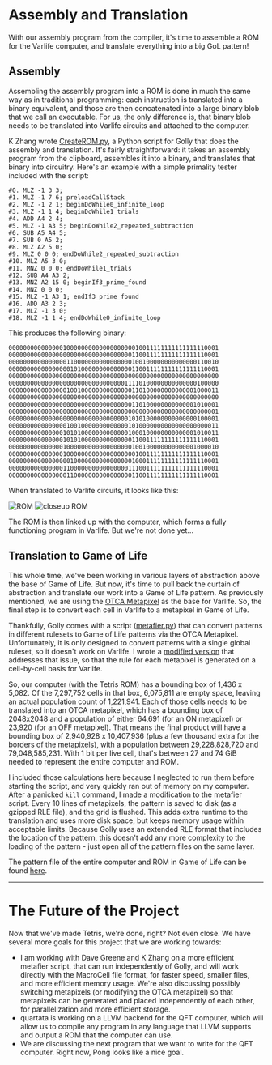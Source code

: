 # Assembly and Translation

With our assembly program from the compiler, it's time to assemble a ROM for the Varlife computer, and translate everything into a big GoL pattern!

## Assembly

Assembling the assembly program into a ROM is done in much the same way as in traditional programming: each instruction is translated into a binary equivalent, and those are then concatenated into a large binary blob that we call an executable. For us, the only difference is, that binary blob needs to be translated into Varlife circuits and attached to the computer.

K Zhang wrote [CreateROM.py](https://github.com/QuestForTetris/QFT/blob/master/CreateROM.py), a Python script for Golly that does the assembly and translation. It's fairly straightforward: it takes an assembly program from the clipboard, assembles it into a binary, and translates that binary into circuitry. Here's an example with a simple primality tester included with the script:

```
#0. MLZ -1 3 3;
#1. MLZ -1 7 6; preloadCallStack
#2. MLZ -1 2 1; beginDoWhile0_infinite_loop
#3. MLZ -1 1 4; beginDoWhile1_trials
#4. ADD A4 2 4;
#5. MLZ -1 A3 5; beginDoWhile2_repeated_subtraction
#6. SUB A5 A4 5;
#7. SUB 0 A5 2;
#8. MLZ A2 5 0;
#9. MLZ 0 0 0; endDoWhile2_repeated_subtraction
#10. MLZ A5 3 0;
#11. MNZ 0 0 0; endDoWhile1_trials
#12. SUB A4 A3 2;
#13. MNZ A2 15 0; beginIf3_prime_found
#14. MNZ 0 0 0;
#15. MLZ -1 A3 1; endIf3_prime_found
#16. ADD A3 2 3;
#17. MLZ -1 3 0;
#18. MLZ -1 1 4; endDoWhile0_infinite_loop
```

This produces the following binary:

```
0000000000000001000000000000000000010011111111111111110001
0000000000000000000000000000000000110011111111111111110001
0000000000000000110000000000000000100100000000000000110010
0000000000000000010100000000000000110011111111111111110001
0000000000000000000000000000000000000000000000000000000000
0000000000000000000000000000000011110100000000000000100000
0000000000000000100100000000000000110100000000000001000011
0000000000000000000000000000000000000000000000000000000000
0000000000000000000000000000000000110100000000000001010001
0000000000000000000000000000000000000000000000000000000001
0000000000000000000000000000000001010100000000000000100001
0000000000000000100100000000000001010000000000000000000011
0000000000000001010100000000000001000100000000000001010011
0000000000000001010100000000000000110011111111111111110001
0000000000000001000000000000000000100100000000000001000010
0000000000000001000000000000000000010011111111111111110001
0000000000000000010000000000000000100011111111111111110001
0000000000000001100000000000000001110011111111111111110001
0000000000000000110000000000000000110011111111111111110001
```

When translated to Varlife circuits, it looks like this:

![ROM](http://i.imgur.com/eoPdvOY.png) ![closeup ROM](http://i.imgur.com/Pee1yuE.png)

The ROM is then linked up with the computer, which forms a fully functioning program in Varlife. But we're not done yet...

## Translation to Game of Life

This whole time, we've been working in various layers of abstraction above the base of Game of Life. But now, it's time to pull back the curtain of abstraction and translate our work into a Game of Life pattern. As previously mentioned, we are using the [OTCA Metapixel](http://www.conwaylife.com/w/index.php?title=OTCA_metapixel) as the base for Varlife. So, the final step is to convert each cell in Varlife to a metapixel in Game of Life.

Thankfully, Golly comes with a script ([metafier.py](https://sourceforge.net/p/golly/code/ci/master/tree/Scripts/Python/metafier.py)) that can convert patterns in different rulesets to Game of Life patterns via the OTCA Metapixel. Unfortunately, it is only designed to convert patterns with a single global ruleset, so it doesn't work on Varlife. I wrote a [modified version](https://github.com/QuestForTetris/QFT/blob/master/metafier.py) that addresses that issue, so that the rule for each metapixel is generated on a cell-by-cell basis for Varlife.

So, our computer (with the Tetris ROM) has a bounding box of 1,436 x 5,082. Of the 7,297,752 cells in that box, 6,075,811 are empty space, leaving an actual population count of 1,221,941. Each of those cells needs to be translated into an OTCA metapixel, which has a bounding box of 2048x2048 and a population of either 64,691 (for an ON metapixel) or 23,920 (for an OFF metapixel). That means the final product will have a bounding box of 2,940,928 x 10,407,936 (plus a few thousand extra for the borders of the metapixels), with a population between 29,228,828,720 and 79,048,585,231. With 1 bit per live cell, that's between 27 and 74 GiB needed to represent the entire computer and ROM.

I included those calculations here because I neglected to run them before starting the script, and very quickly ran out of memory on my computer. After a panicked `kill` command, I made a modification to the metafier script. Every 10 lines of metapixels, the pattern is saved to disk (as a gzipped RLE file), and the grid is flushed. This adds extra runtime to the translation and uses more disk space, but keeps memory usage within acceptable limits. Because Golly uses an extended RLE format that includes the location of the pattern, this doesn't add any more complexity to the loading of the pattern - just open all of the pattern files on the same layer.

The pattern file of the entire computer and ROM in Game of Life can be found [here](https://drive.google.com/open?id=0B0fELPls4hjOYzVYYjhfaU0zbVU).

---

# The Future of the Project

Now that we've made Tetris, we're done, right? Not even close. We have several more goals for this project that we are working towards:

- I am working with Dave Greene and K Zhang on a more efficient metafier script, that can run independently of Golly, and will work directly with the MacroCell file format, for faster speed, smaller files, and more efficient memory usage. We're also discussing possibly switching metapixels (or modifying the OTCA metapixel) so that metapixels can be generated and placed independently of each other, for parallelization and more efficient storage.
- quartata is working on a LLVM backend for the QFT computer, which will allow us to compile any program in any language that LLVM supports and output a ROM that the computer can use.
- We are discussing the next program that we want to write for the QFT computer. Right now, Pong looks like a nice goal.
